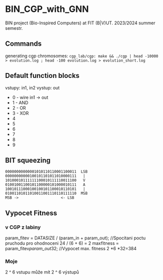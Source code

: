 # BIN_CGP_with_GNN
BIN project (Bio-Inspired Computers) at FIT (B|V)UT. 2023/2024 summer semestr.

## Commands
generating cgp chromosomes: `cgp_lab/cgp: make && ./cgp | head -10000 > evolution.log ; head -100 evolution.log > evolution_short.log`

## Default function blocks
vstupy: in1, in2
vystup: out

- 0 - wire in1 -> out
- 1 - AND
- 2 - OR
- 3 - XOR
- 4
- 5
- 6
- 7
- 8
- 9

## BIT squeezing
```
00000000000001010110110001100011  LSB
00000000000100101101011010000111   |
10100010111111100010111110011100   V
01001001100101100000101000010111   A
10010111000100100101100010110101   |
01001101011010011001110110111110  MSB
MSB ->                   <- LSB
```

## Vypocet Fitness 
### v CGP z labiny
param_fitev = DATASIZE / (param_in + param_out); //Spocitani poctu pruchodu pro ohodnoceni
              24       / (6        + 6) = 2
maxfitness = param_fitev*param_out*32;         //Vypocet max. fitness
             2          *6        *32=384

### Moje
2 ^ 6 vstupu může mít 2 ^ 6 výstupů

